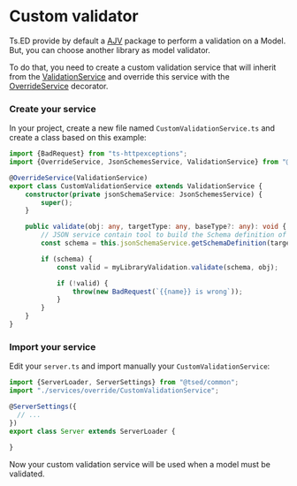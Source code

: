 # Custom validator

Ts.ED provide by default a [AJV](/tutorials/ajv.md) package to perform a validation on a Model. But, you can choose another library as model validator.
 
To do that, you need to create a custom validation service that will inherit from the [ValidationService](/api/common/filters/services/ValidationService.md)
 and override this service with the [OverrideService](/api/common/di/decorators/OverrideService.md) decorator.

### Create your service

In your project, create a new file named `CustomValidationService.ts` and create a class based on this example:

```typescript
import {BadRequest} from "ts-httpexceptions";
import {OverrideService, JsonSchemesService, ValidationService} from "@tsed/common";

@OverrideService(ValidationService)
export class CustomValidationService extends ValidationService {
    constructor(private jsonSchemaService: JsonSchemesService) {
        super();
    }

    public validate(obj: any, targetType: any, baseType?: any): void {
        // JSON service contain tool to build the Schema definition of a model.
        const schema = this.jsonSchemaService.getSchemaDefinition(targetType);

        if (schema) {
            const valid = myLibraryValidation.validate(schema, obj);

            if (!valid) {
                throw(new BadRequest(`{{name}} is wrong`));
            }
        }
    }
}
```

### Import your service

Edit your `server.ts` and import manually your `CustomValidationService`:

```typescript
import {ServerLoader, ServerSettings} from "@tsed/common";
import "./services/override/CustomValidationService";

@ServerSettings({
  // ...
})
export class Server extends ServerLoader {
    
}
```

Now your custom validation service will be used when a model must be validated.
